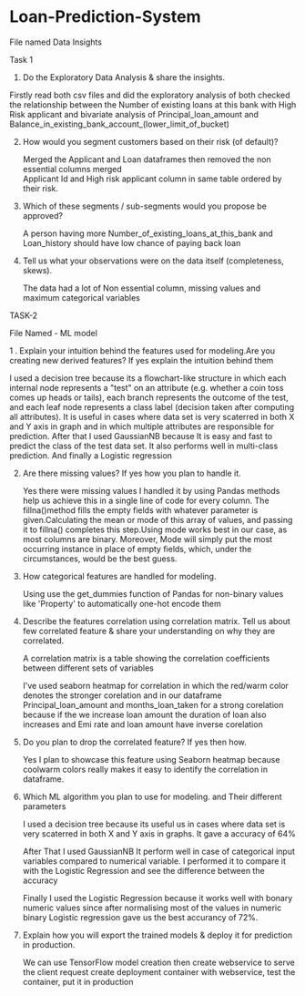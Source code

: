 # Loan-Prediction-System

File named Data Insights

Task 1

1. Do the Exploratory Data Analysis & share the insights.

  Firstly read both csv files and did the exploratory analysis of both checked the relationship 
  between the Number of existing loans at this bank with High Risk applicant and bivariate         analysis of Principal_loan_amount and Balance_in_existing_bank_account_(lower_limit_of_bucket)


2. How would you segment customers based on their risk (of default)?

    Merged the Applicant and Loan dataframes then removed the non essential columns merged           
    Applicant Id and High risk applicant column in same table ordered by their risk.

3. Which of these segments / sub-segments would you propose be approved?

    A person having more Number_of_existing_loans_at_this_bank  and  Loan_history should have 
    low chance of paying back loan

4. Tell us what your observations were on the data itself (completeness, skews).

    The data had a lot of Non essential column, missing values and maximum categorical variables


TASK-2

File Named - ML model

1 . Explain your intuition behind the features used for modeling.Are you creating new derived        features? If yes explain the intuition behind them

  I used  a decision tree because its  a flowchart-like structure in which each
  internal node represents a "test" on an attribute (e.g.
  whether a coin toss comes up heads or tails), each branch
  represents the outcome of the test, and each leaf node
  represents a class label (decision taken after computing all
  attributes). It is useful  in cases where data set is very scaterred
  in both X and Y axis in graph and in which multiple attributes are responsible for             prediction. After that I used GaussianNB because It is easy and fast to predict the class of   the test data set. It also performs well in multi-class prediction. And finally a Logistic     regression
  
2. Are there missing values? If yes how you plan to handle it.

   Yes there were missing values I handled it by using  Pandas methods help us achieve this in    a single line of code for every column. The fillna()method fills the empty fields with        whatever parameter is given.Calculating the mean or mode of this array of values, and          passing it to fillna() completes this step.Using mode works best in our case, as most          columns are binary. Moreover, Mode will simply put the most occurring instance in place of    empty fields, which, under the circumstances, would be the best guess. 
   
   
3.  How categorical features are handled for modeling.
    
    Using use the get_dummies function of Pandas for non-binary values like 'Property' to         automatically one-hot encode them
    
4. Describe the features correlation using correlation matrix. Tell us about few correlated      feature & share your understanding on why they are correlated.

   A correlation matrix is a table showing the correlation coefficients between different sets    of variables  
   
   I've used seaborn heatmap for correlation in which the red/warm color denotes the stronger
   corelation and in our dataframe Principal_loan_amount and months_loan_taken for a strong 
   corelation because if the we increase loan amount the duration of loan also increases and 
   Emi rate and loan amount have inverse corelation
   
  5. Do you plan to drop the correlated feature? If yes then how.

     Yes I plan to showcase this feature using Seaborn heatmap because coolwarm colors really 
     makes it easy to identify the correlation in dataframe.
     
 6.  Which ML algorithm you plan to use for modeling. and Their different parameters

     I used  a decision tree because its useful us in cases where data set is very scaterred
     in both X and Y axis in graphs. It gave a accuracy of 64%
     
     
     After That I used GaussianNB It perform well in case of categorical input variables            compared to numerical variable. I performed it to compare it with the Logistic Regression
     and see the difference between the accuracy 
     
     Finally I used the Logistic Regression because it works well with bonary numeric values 
     since after normalising most of the values in numeric binary Logistic regression gave us      the best accurancy of 72%.
     
  7.   Explain how you will export the trained models & deploy it for prediction in                  production.
     
       We can use TensorFlow model creation then create webservice to serve the client request
       create deployment container with webservice, test the container, put it in production
    
     
     
     
     

     
     
     
   
   
   







  

